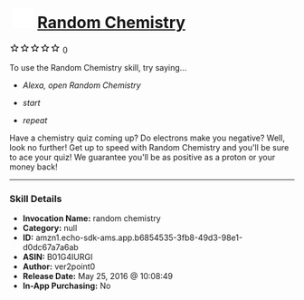 # &nbsp;<img src="skill_icon" alt="Random Chemistry icon" width="36"> [Random Chemistry](http://alexa.amazon.com/#skills/amzn1.echo-sdk-ams.app.b6854535-3fb8-49d3-98e1-d0dc67a7a6ab)
![0 stars](../../images/ic_star_border_black_18dp_1x.png)![0 stars](../../images/ic_star_border_black_18dp_1x.png)![0 stars](../../images/ic_star_border_black_18dp_1x.png)![0 stars](../../images/ic_star_border_black_18dp_1x.png)![0 stars](../../images/ic_star_border_black_18dp_1x.png) 0

To use the Random Chemistry skill, try saying...

* *Alexa, open Random Chemistry*

* *start*

* *repeat*

Have a chemistry quiz coming up? Do electrons make you negative? Well, look no further! Get up to speed with Random Chemistry and you'll be sure to ace your quiz! We guarantee you'll be as positive as a proton or your money back!

***

### Skill Details

* **Invocation Name:** random chemistry
* **Category:** null
* **ID:** amzn1.echo-sdk-ams.app.b6854535-3fb8-49d3-98e1-d0dc67a7a6ab
* **ASIN:** B01G4IURGI
* **Author:** ver2point0
* **Release Date:** May 25, 2016 @ 10:08:49
* **In-App Purchasing:** No
